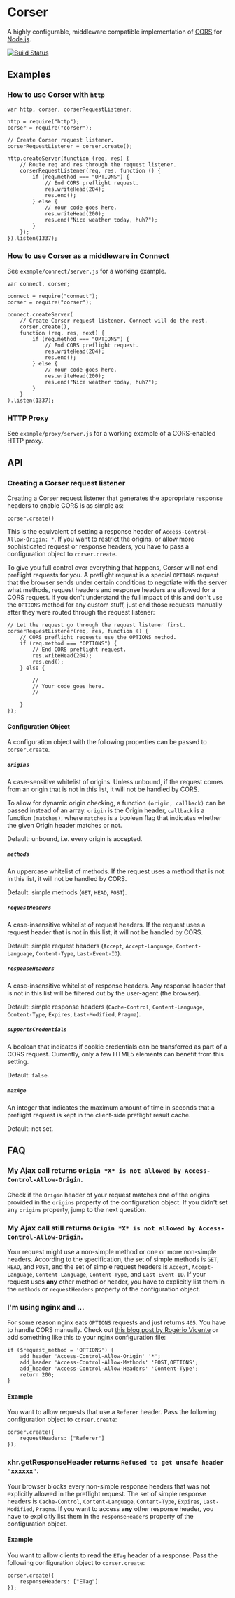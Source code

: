 Corser
=======

A highly configurable, middleware compatible implementation of [CORS](http://www.w3.org/TR/cors/) for [Node.js](http://nodejs.org/).

[![Build Status](https://secure.travis-ci.org/agrueneberg/Corser.png)](http://travis-ci.org/agrueneberg/Corser)


Examples
--------

### How to use Corser with `http`

    var http, corser, corserRequestListener;

    http = require("http");
    corser = require("corser");

    // Create Corser request listener.
    corserRequestListener = corser.create();

    http.createServer(function (req, res) {
        // Route req and res through the request listener.
        corserRequestListener(req, res, function () {
            if (req.method === "OPTIONS") {
                // End CORS preflight request.
                res.writeHead(204);
                res.end();
            } else {
                // Your code goes here.
                res.writeHead(200);
                res.end("Nice weather today, huh?");
            }
        });
    }).listen(1337);

### How to use Corser as a middleware in Connect

See `example/connect/server.js` for a working example.

    var connect, corser;

    connect = require("connect");
    corser = require("corser");

    connect.createServer(
        // Create Corser request listener, Connect will do the rest.
        corser.create(),
        function (req, res, next) {
            if (req.method === "OPTIONS") {
                // End CORS preflight request.
                res.writeHead(204);
                res.end();
            } else {
                // Your code goes here.
                res.writeHead(200);
                res.end("Nice weather today, huh?");
            }
        }
    ).listen(1337);

### HTTP Proxy

See `example/proxy/server.js` for a working example of a CORS-enabled HTTP proxy.


API
---

### Creating a Corser request listener

Creating a Corser request listener that generates the appropriate response headers to enable CORS is as simple as:

    corser.create()

This is the equivalent of setting a response header of `Access-Control-Allow-Origin: *`. If you want to restrict the origins, or allow more sophisticated request or response headers, you have to pass a configuration object to `corser.create`.

To give you full control over everything that happens, Corser will not end preflight requests for you. A preflight request is a special `OPTIONS` request that the browser sends under certain conditions to negotiate with the server what methods, request headers and response headers are allowed for a CORS request. If you don't understand the full impact of this and don't use the `OPTIONS` method for any custom stuff, just end those requests manually after they were routed through the request listener:

    // Let the request go through the request listener first.
    corserRequestListener(req, res, function () {
        // CORS preflight requests use the OPTIONS method.
        if (req.method === "OPTIONS") {
            // End CORS preflight request.
            res.writeHead(204);
            res.end();
        } else {

            //
            // Your code goes here.
            //

        }
    });


#### Configuration Object

A configuration object with the following properties can be passed to `corser.create`.

##### `origins`

A case-sensitive whitelist of origins. Unless unbound, if the request comes from an origin that is not in this list, it will not be handled by CORS.

To allow for dynamic origin checking, a function `(origin, callback)` can be passed instead of an array. `origin` is the Origin header, `callback` is a function `(matches)`, where `matches` is a boolean flag that indicates whether the given Origin header matches or not.

Default: unbound, i.e. every origin is accepted.

##### `methods`

An uppercase whitelist of methods. If the request uses a method that is not in this list, it will not be handled by CORS.

Default: simple methods (`GET`, `HEAD`, `POST`).

##### `requestHeaders`

A case-insensitive whitelist of request headers. If the request uses a request header that is not in this list, it will not be handled by CORS.

Default: simple request headers (`Accept`, `Accept-Language`, `Content-Language`, `Content-Type`, `Last-Event-ID`).

##### `responseHeaders`

A case-insensitive whitelist of response headers. Any response header that is not in this list will be filtered out by the user-agent (the browser).

Default: simple response headers (`Cache-Control`, `Content-Language`, `Content-Type`, `Expires`, `Last-Modified`, `Pragma`).

##### `supportsCredentials`

A boolean that indicates if cookie credentials can be transferred as part of a CORS request. Currently, only a few HTML5 elements can benefit from this setting.

Default: `false`.

##### `maxAge`

An integer that indicates the maximum amount of time in seconds that a preflight request is kept in the client-side preflight result cache.

Default: not set.


FAQ
---

### My Ajax call returns `Origin *X* is not allowed by Access-Control-Allow-Origin`.

Check if the `Origin` header of your request matches one of the origins provided in the `origins` property of the configuration object. If you didn't set any `origins` property, jump to the next question.


### My Ajax call still returns `Origin *X* is not allowed by Access-Control-Allow-Origin`.

Your request might use a non-simple method or one or more non-simple headers. According to the specification, the set of simple methods is `GET`, `HEAD`, and `POST`, and the set of simple request headers is `Accept`, `Accept-Language`, `Content-Language`, `Content-Type`, and `Last-Event-ID`. If your request uses **any** other method or header, you have to explicitly list them in the `methods` or `requestHeaders` property of the configuration object.


### I'm using nginx and ...

For some reason nginx eats `OPTIONS` requests and just returns `405`. You have to handle CORS manually. Check out [this blog post by Rogério Vicente](http://blog.rogeriopvl.com/archives/nginx-and-the-http-options-method/) or add something like this to your nginx configuration file:

    if ($request_method = 'OPTIONS') { 
        add_header 'Access-Control-Allow-Origin' '*'; 
        add_header 'Access-Control-Allow-Methods' 'POST,OPTIONS'; 
        add_header 'Access-Control-Allow-Headers' 'Content-Type'; 
        return 200; 
    }


#### Example

You want to allow requests that use a `Referer` header. Pass the following configuration object to `corser.create`:

    corser.create({
        requestHeaders: ["Referer"]
    });


### xhr.getResponseHeader returns `Refused to get unsafe header "xxxxxx"`.

Your browser blocks every non-simple response headers that was not explicitly allowed in the preflight request. The set of simple response headers is `Cache-Control`, `Content-Language`, `Content-Type`, `Expires`, `Last-Modified`, `Pragma`. If you want to access **any** other response header, you have to explicitly list them in the `responseHeaders` property of the configuration object.

#### Example

You want to allow clients to read the `ETag` header of a response. Pass the following configuration object to `corser.create`:

    corser.create({
        responseHeaders: ["ETag"]
    });

